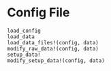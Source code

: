 # Config File

```@docs
load_config
load_data
load_data_files!(config, data)
modify_raw_data!(config, data)
setup_data!
modify_setup_data!(config, data)
```